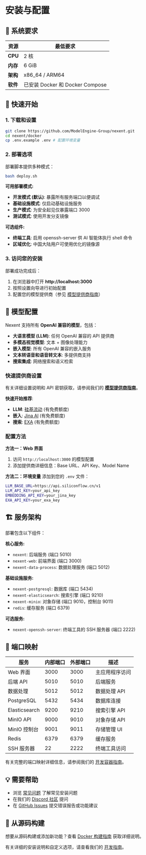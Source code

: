 # 安装与配置

## 🎯 系统要求

| 资源 | 最低要求 |
|----------|---------|
| **CPU**  | 2 核 |
| **内存**  | 6 GiB   |
| **架构** | x86_64 / ARM64 |
| **软件** | 已安装 Docker 和 Docker Compose |

## 🚀 快速开始

### 1. 下载和设置

```bash
git clone https://github.com/ModelEngine-Group/nexent.git
cd nexent/docker
cp .env.example .env # 配置环境变量
```

### 2. 部署选项

部署脚本提供多种模式：

```bash
bash deploy.sh
```

**可用部署模式:**
- **开发模式 (默认)**: 暴露所有服务端口以便调试
- **基础设施模式**: 仅启动基础设施服务
- **生产模式**: 为安全起见仅暴露端口 3000
- **测试模式**: 使用开发分支镜像

**可选组件:**
- **终端工具**: 启用 openssh-server 供 AI 智能体执行 shell 命令
- **区域优化**: 中国大陆用户可使用优化的镜像源

### 3. 访问您的安装

部署成功完成后：
1. 在浏览器中打开 **http://localhost:3000**
2. 按照设置向导进行初始配置
3. 配置您的模型提供商（参见 [模型提供商指南](./model-providers)）

## 🤖 模型配置

Nexent 支持所有 **OpenAI 兼容的模型**，包括：
- **大语言模型 (LLM)**: 任何 OpenAI 兼容的 API 提供商
- **多模态视觉模型**: 文本 + 图像处理能力
- **嵌入模型**: 所有 OpenAI 兼容的嵌入服务
- **文本转语音和语音转文本**: 多提供商支持
- **搜索集成**: 网络搜索和语义检索

### 快速提供商设置

有关详细设置说明和 API 密钥获取，请参阅我们的 **[模型提供商指南](./model-providers)**。

**快速开始推荐**:
- **LLM**: [硅基流动](https://siliconflow.cn/) (有免费额度)
- **嵌入**: [Jina AI](https://jina.ai/) (有免费额度)
- **搜索**: [EXA](https://exa.ai/) (有免费额度)

### 配置方法

**方法一：Web 界面**
1. 访问 `http://localhost:3000` 的模型配置
2. 添加提供商详细信息：Base URL、API Key、Model Name

**方法二：环境变量**
添加到您的 `.env` 文件：
```bash
LLM_BASE_URL=https://api.siliconflow.cn/v1
LLM_API_KEY=your_api_key
EMBEDDING_API_KEY=your_jina_key
EXA_API_KEY=your_exa_key
```

## 🏗️ 服务架构

部署包含以下组件：

**核心服务:**
- `nexent`: 后端服务 (端口 5010)
- `nexent-web`: 前端界面 (端口 3000)
- `nexent-data-process`: 数据处理服务 (端口 5012)

**基础设施服务:**
- `nexent-postgresql`: 数据库 (端口 5434)
- `nexent-elasticsearch`: 搜索引擎 (端口 9210)
- `nexent-minio`: 对象存储 (端口 9010，控制台 9011)
- `redis`: 缓存服务 (端口 6379)

**可选服务:**
- `nexent-openssh-server`: 终端工具的 SSH 服务器 (端口 2222)

## 🔌 端口映射

| 服务 | 内部端口 | 外部端口 | 描述 |
|---------|---------------|---------------|-------------|
| Web 界面 | 3000 | 3000 | 主应用程序访问 |
| 后端 API | 5010 | 5010 | 后端服务 |
| 数据处理 | 5012 | 5012 | 数据处理 API |
| PostgreSQL | 5432 | 5434 | 数据库连接 |
| Elasticsearch | 9200 | 9210 | 搜索引擎 API |
| MinIO API | 9000 | 9010 | 对象存储 API |
| MinIO 控制台 | 9001 | 9011 | 存储管理 UI |
| Redis | 6379 | 6379 | 缓存服务 |
| SSH 服务器 | 22 | 2222 | 终端工具访问 |

有关完整的端口映射详细信息，请参阅我们的 [开发容器指南](../deployment/devcontainer.md#port-mapping)。

## 💡 需要帮助

- 浏览 [常见问题](./faq) 了解常见安装问题
- 在我们的 [Discord 社区](https://discord.gg/tb5H3S3wyv) 提问
- 在 [GitHub Issues](https://github.com/ModelEngine-Group/nexent/issues) 提交错误报告或功能建议

## 🔧 从源码构建

想要从源码构建或添加新功能？查看 [Docker 构建指南](../deployment/docker-build) 获取详细说明。

有关详细的安装说明和自定义选项，请查看我们的 [开发指南](./development-guide)。